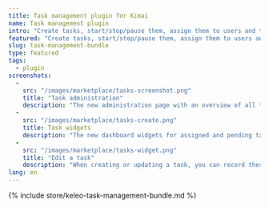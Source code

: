 ```yaml
---
title: Task management plugin for Kimai
name: Task management plugin
intro: "Create tasks, start/stop/pause them, assign them to users and teams and record times - a todo-list management plugin for Kimai that adds two new dashboard widgets"
featured: "Create tasks, start/stop/pause them, assign them to users and teams - a todo-list management plugin that is connected to your time-tracker and adds two new dashboard widgets"
slug: task-management-bundle
type: featured
tags:
  - plugin
screenshots:
  - 
    src: "/images/marketplace/tasks-screenshot.png"
    title: "Task administration"
    description: "The new administration page with an overview of all tasks with tracked times, status and assignments"
  - 
    src: "/images/marketplace/tasks-create.png"
    title: Task widgets
    description: "The new dashboard widgets for assigned and pending tasks"
  - 
    src: "/images/marketplace/tasks-widget.png"
    title: "Edit a task"
    description: "When creating or updating a task, you can record these fields"
lang: en
---
```


{% include store/keleo-task-management-bundle.md %}
